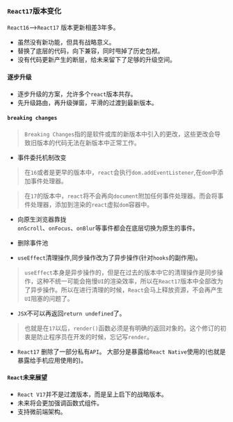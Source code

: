 ### `React17`版本变化   
`React16`——>`React17` 版本更新相差3年多。  

+ 虽然没有新功能，但具有战略意义。   
+ 替换了底层的代码，向下兼容，同时甩掉了历史包袱。  
+ 没有代码更新产生的断层，给未来留下了足够的升级空间。   

#### 逐步升级
+ 逐步升级的方案，允许多个`react`版本共存。   
+ 先升级路由，再升级弹窗，平滑的过渡到最新版本。    

#### `breaking changes`   
> `Breaking Changes`指的是软件或库的新版本中引入的更改，这些更改会导致旧版本的代码无法在新版本中正常工作。

+ 事件委托机制改变   
> 在`16`或者是更早的版本中，`react`会执行`dom.addEventListener`,在`dom`中添加事件处理器。  

> 在`17`的版本中，`react`将不会再向`document`附加任何事件处理器。而会将事件处理器，添加到渲染的`react`虚拟`dom`容器中。  

+ 向原生浏览器靠拢     
`onScroll`、`onFocus`、`onBlur`等事件都会在底层切换为原生的事件。   

+ 删除事件池   

+ `useEffect`清理操作,同步操作改为了异步操作(针对`hooks`的副作用)。
  
>`useEffect`本身是异步操作的，但是在过去的版本中它的清理操作是同步操作，这种不统一可能会拖慢`UI`的渲染效率，所以在`React17`版本中全部改为了异步操作。所以在进行清理的时候，`React`会马上释放资源，不会再产生`UI`阻塞的问题了。    

+ `JSX`不可以再返回`return undefined`了。    

> 也就是在`17`以后，`render()`函数必须是有明确的返回对象的。这个修订的初衷是防止程序员在开发的时候，忘记写`render`。   

+ `React17` 删除了一部分私有`API`。
大部分是暴露给`React Native`使用的(也就是暴露给手机应用使用的)。   

#### `React`未来展望   
+ `React V17`并不是过渡版本，而是呈上启下的战略版本。   
+ 未来将会更加强调函数式组件。
+ 支持微前端架构。  





 





